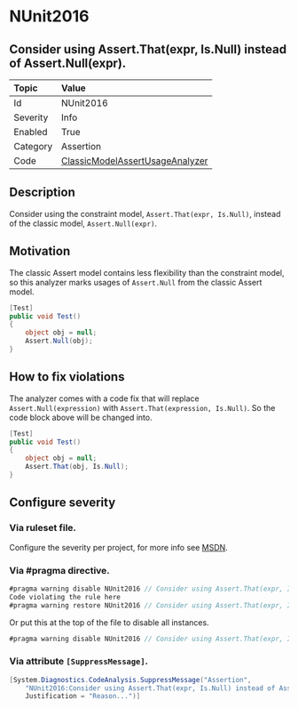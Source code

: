 # NUnit2016

## Consider using Assert.That(expr, Is.Null) instead of Assert.Null(expr).

| Topic    | Value
| :--      | :--
| Id       | NUnit2016
| Severity | Info
| Enabled  | True
| Category | Assertion
| Code     | [ClassicModelAssertUsageAnalyzer](https://github.com/nunit/nunit.analyzers/blob/0.2.0/src/nunit.analyzers/ClassicModelAssertUsage/ClassicModelAssertUsageAnalyzer.cs)

## Description

Consider using the constraint model, `Assert.That(expr, Is.Null)`, instead of the classic model, `Assert.Null(expr)`.

## Motivation

The classic Assert model contains less flexibility than the constraint model,
so this analyzer marks usages of `Assert.Null` from the classic Assert model.

```csharp
[Test]
public void Test()
{
    object obj = null;
    Assert.Null(obj);
}
```

## How to fix violations

The analyzer comes with a code fix that will replace `Assert.Null(expression)` with
`Assert.That(expression, Is.Null)`. So the code block above will be changed into.

```csharp
[Test]
public void Test()
{
    object obj = null;
    Assert.That(obj, Is.Null);
}
```

<!-- start generated config severity -->
## Configure severity

### Via ruleset file.

Configure the severity per project, for more info see [MSDN](https://msdn.microsoft.com/en-us/library/dd264949.aspx).

### Via #pragma directive.

```csharp
#pragma warning disable NUnit2016 // Consider using Assert.That(expr, Is.Null) instead of Assert.Null(expr).
Code violating the rule here
#pragma warning restore NUnit2016 // Consider using Assert.That(expr, Is.Null) instead of Assert.Null(expr).
```

Or put this at the top of the file to disable all instances.

```csharp
#pragma warning disable NUnit2016 // Consider using Assert.That(expr, Is.Null) instead of Assert.Null(expr).
```

### Via attribute `[SuppressMessage]`.

```csharp
[System.Diagnostics.CodeAnalysis.SuppressMessage("Assertion", 
    "NUnit2016:Consider using Assert.That(expr, Is.Null) instead of Assert.Null(expr).",
    Justification = "Reason...")]
```
<!-- end generated config severity -->
